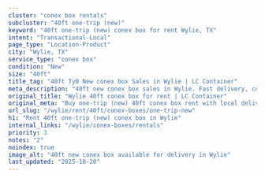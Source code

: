 ```yaml
---
cluster: "conex box rentals"
subcluster: "40ft one-trip (new)"
keyword: "40ft one-trip (new) conex box for rent Wylie, TX"
intent: "Transactional-Local"
page_type: "Location-Product"
city: "Wylie, TX"
service_type: "conex box"
condition: "New"
size: "40ft"
title_tag: "40ft Ty0 New conex box Sales in Wylie | LC Container"
meta_description: "40ft new conex box sales in Wylie. Fast delivery, competitive pricing. Serving conex boxes area. Quote ID: 8UY. Call (214) 524-4168 for your free quote today."
original_title: "Wylie 40ft conex box for rent | LC Container"
original_meta: "Buy one-trip (new) 40ft conex box rent with local delivery in Wylie, TX. LC Container — local Since 2003. Request a fast quote today."
url_slug: "/wylie/rent/40ft/conex-boxes/one-trip-new"
h1: "Rent 40ft one-trip (new) conex box in Wylie"
internal_links: "/wylie/conex-boxes/rentals"
priority: 3
notes: "2"
noindex: true
image_alt: "40ft new conex box available for delivery in Wylie"
last_updated: "2025-10-20"
---
```


<!-- TODO: Add unique city/inventory copy, images, and internal links here. -->

